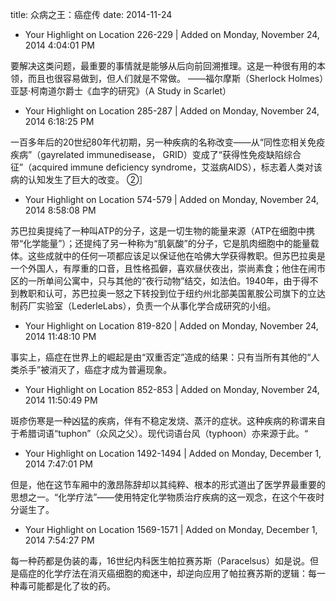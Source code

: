 title: 众病之王：癌症传
date: 2014-11-24

- Your Highlight on Location 226-229 | Added on Monday, November 24, 2014 4:04:01 PM

要解决这类问题，最重要的事情就是能够从后向前回溯推理。这是一种很有用的本领，而且也很容易做到，但人们就是不常做。 ——福尔摩斯（Sherlock Holmes）亚瑟·柯南道尔爵士《血字的研究》（A Study in Scarlet）

- Your Highlight on Location 285-287 | Added on Monday, November 24, 2014 6:18:25 PM

一百多年后的20世纪80年代初期，另一种疾病的名称改变——从“同性恋相关免疫疾病”（gayrelated immunedisease， GRID）变成了“获得性免疫缺陷综合征”（acquired immune deficiency syndrome，艾滋病AIDS），标志着人类对该病的认知发生了巨大的改变。 ②］

- Your Highlight on Location 574-579 | Added on Monday, November 24, 2014 8:58:08 PM

苏巴拉奥提纯了一种叫ATP的分子，这是一切生物的能量来源（ATP在细胞中携带“化学能量”）；还提纯了另一种称为“肌氨酸”的分子，它是肌肉细胞中的能量载体。这些成就中的任何一项都应该足以保证他在哈佛大学获得教职。但苏巴拉奥是一个外国人，有厚重的口音，且性格孤僻，喜欢昼伏夜出，崇尚素食；他住在闹市区的一所单间公寓中，只与其他的“夜行动物”结交，如法伯。1940年，由于得不到教职和认可，苏巴拉奥一怒之下转投到位于纽约州北部美国氰胺公司旗下的立达制药厂实验室（LederleLabs），负责一个从事化学合成研究的小组。

- Your Highlight on Location 819-820 | Added on Monday, November 24, 2014 11:48:10 PM

事实上，癌症在世界上的崛起是由“双重否定”造成的结果：只有当所有其他的“人类杀手”被消灭了，癌症才成为普遍现象。

- Your Highlight on Location 852-853 | Added on Monday, November 24, 2014 11:50:49 PM

斑疹伤寒是一种凶猛的疾病，伴有不稳定发烧、蒸汗的症状。这种疾病的称谓来自于希腊词语“tuphon”（众风之父）。现代词语台风（typhoon）亦来源于此。“

- Your Highlight on Location 1492-1494 | Added on Monday, December 1, 2014 7:47:01 PM

但是，他在这节车厢中的激昂陈辞却以其纯粹、根本的形式道出了医学界最重要的思想之一。“化学疗法”——使用特定化学物质治疗疾病的这一观念，在这个午夜时分诞生了。

- Your Highlight on Location 1569-1571 | Added on Monday, December 1, 2014 7:54:27 PM

每一种药都是伪装的毒，16世纪内科医生帕拉赛苏斯（Paracelsus）如是说。但是癌症的化学疗法在消灭癌细胞的痴迷中，却逆向应用了帕拉赛苏斯的逻辑：每一种毒可能都是化了妆的药。
